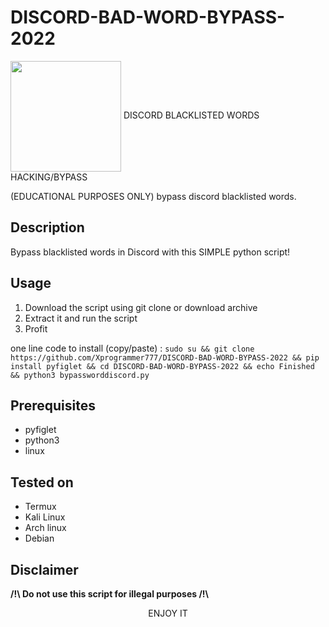 # DISCORD-BAD-WORD-BYPASS-2022

<img src="https://preview.redd.it/841krdvmenb61.png?auto=webp&s=a04949ed5e86e990f7e591bacd8845bdca641243" width="177" align="center"/>
DISCORD BLACKLISTED WORDS HACKING/BYPASS

(EDUCATIONAL PURPOSES ONLY) bypass discord blacklisted words.

Description
-----------
Bypass blacklisted words in Discord with this SIMPLE python script!

Usage
-----
1. Download the script using git clone or download archive
2. Extract it and run the script
3. Profit

one line code to install (copy/paste) : 
```sudo su && git clone https://github.com/Xprogrammer777/DISCORD-BAD-WORD-BYPASS-2022 && pip install pyfiglet && cd DISCORD-BAD-WORD-BYPASS-2022 && echo Finished && python3 bypassworddiscord.py ```


Prerequisites
-------------
* pyfiglet
* python3
* linux

Tested on
-----------
* Termux
* Kali Linux
* Arch linux
* Debian


Disclaimer 
---------------------
<strong> /!\ Do not use this script for illegal purposes /!\ </strong>


<center> ENJOY IT </center>




